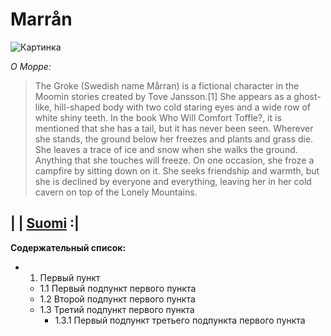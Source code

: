# Marrån
![Картинка](https://pp.userapi.com/c630626/v630626964/31d46/dtY-onl87Og.jpg)

*О Морре:*

> The Groke (Swedish name Mårran) is a fictional character in the Moomin stories created by Tove Jansson.[1] She appears as a ghost-like, hill-shaped body with two cold staring eyes and a wide row of white shiny teeth. In the book Who Will Comfort Toffle?, it is mentioned that she has a tail, but it has never been seen. Wherever she stands, the ground below her freezes and plants and grass die. She leaves a trace of ice and snow when she walks the ground. Anything that she touches will freeze. On one occasion, she froze a campfire by sitting down on it. She seeks friendship and warmth, but she is declined by everyone and everything, leaving her in her cold cavern on top of the Lonely Mountains.

| | [Suomi](https://fi.wikipedia.org/wiki/M%C3%B6rk%C3%B6_(muumit)) :|
----------------------------------------------------------------------

**Содержательный список:**
- 1. Первый пункт
  - 1.1 Первый подпункт первого пункта
  - 1.2 Второй подпункт первого пункта
  - 1.3 Третий подпункт первого пункта
    - 1.3.1 Первый подпункт третьего подпункта первого пункта
